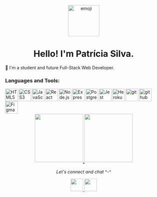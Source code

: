 <div align="center">
  <img alt="emoji" src="https://user-images.githubusercontent.com/87550368/139965905-3a3a1442-2552-433b-ae90-cc2681f6ffad.png" width="100" />
  <h1>Hello! I'm Patrícia Silva.</h1>
</div>

🔘 I'm a student and future Full-Stack Web Developer.

### Languages and Tools:
 <img align="left" width="40px" alt="HTML5" src="https://cdn.jsdelivr.net/gh/devicons/devicon/icons/html5/html5-original.svg" />
 <img align="left" width="40px" alt="CSS3" src="https://cdn.jsdelivr.net/gh/devicons/devicon/icons/css3/css3-original.svg" />
 <img align="left" width="40px" alt="JavaScript" src="https://cdn.jsdelivr.net/gh/devicons/devicon/icons/javascript/javascript-original.svg" />
 <img align="left" width="40px" alt="React" src="https://cdn.jsdelivr.net/gh/devicons/devicon/icons/react/react-original.svg" />
 <img align="left" width="40px" alt="Node.js" src="https://cdn.jsdelivr.net/gh/devicons/devicon/icons/nodejs/nodejs-original.svg" />
 <img align="left" width="40px" alt="Express" src="https://cdn.jsdelivr.net/gh/devicons/devicon/icons/express/express-original.svg" />
 <img align="left" width="40px" alt="PostgreSQL" src="https://cdn.jsdelivr.net/gh/devicons/devicon/icons/postgresql/postgresql-original.svg" />
 <img align="left" width="40px" alt="Jest" src="https://cdn.jsdelivr.net/gh/devicons/devicon/icons/jest/jest-plain.svg" />
 <img align="left" width="40px" alt="Heroku" src="https://cdn.jsdelivr.net/gh/devicons/devicon/icons/heroku/heroku-original.svg" />
 <img align="left" width="40px" alt="git" src="https://cdn.jsdelivr.net/gh/devicons/devicon/icons/git/git-original.svg" />
 <img align="left" width="40px" alt="github" src="https://cdn.jsdelivr.net/gh/devicons/devicon/icons/github/github-original.svg" />
 <img align="left" width="40px" alt="Figma" src="https://cdn.jsdelivr.net/gh/devicons/devicon/icons/figma/figma-original.svg" />
<br />
<br />
<br />

<h2 align="center">
  <a href="https://github.com/patricia270">
  <img height="155em" src="https://github-readme-stats.vercel.app/api?username=patricia270&show_icons=true&bg_color=FFE4E1&title_color=FF0080&icon_color=FF0080&text_color=FF69B4&include_all_commits=true&count_private=true"/>
  <img height="155em" src="https://github-readme-stats.vercel.app/api/top-langs/?username=patricia270&layout=compact&langs_count=7&bg_color=FFE4E1&title_color=FF0080&icon_color=FFE135&text_color=FF69B4"/>
 </a>
</h2>

<p align="center"><em>Let's connect and chat</em> ^-^</p>

<div align="center">
  <a href="https://www.linkedin.com/in/patricia-silva-silva/" target="_blank"> 
    <img width="40px" src="https://cdn.jsdelivr.net/gh/devicons/devicon/icons/linkedin/linkedin-original.svg" target="_blank" />
  </a> 
  <a href = "mailto:patriciasilva.eq@gmail.com" target="_blank">
    <img width="40px" src="https://img.icons8.com/fluency/48/000000/gmail-new.png" target="_blank" />
  </a>
</div>
  

